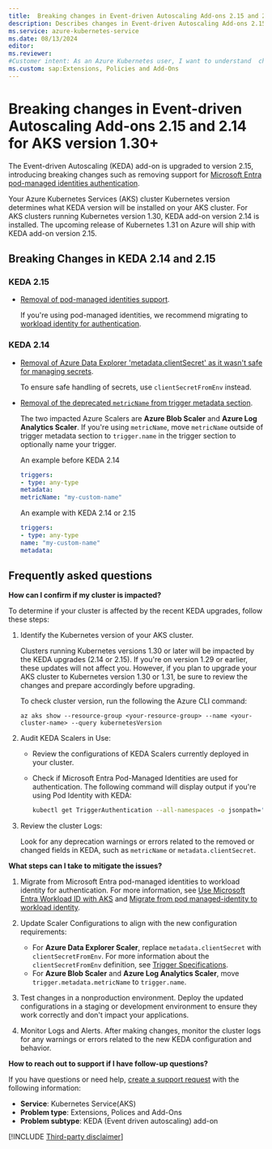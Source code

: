 ```yaml
---
title:  Breaking changes in Event-driven Autoscaling Add-ons 2.15 and 2.14 for ASK version 1.30
description: Describes changes in Event-driven Autoscaling Add-ons 2.15 and 2.14 that may impact your Azure Kubernetes cluster.
ms.service: azure-kubernetes-service
ms.date: 08/13/2024
editor: 
ms.reviewer: 
#Customer intent: As an Azure Kubernetes user, I want to understand  changes in Event-driven Autoscaling Add-ons version 2.15 and version 2.14 
ms.custom: sap:Extensions, Policies and Add-Ons
---
```


# Breaking changes in Event-driven Autoscaling Add-ons 2.15 and 2.14 for AKS version 1.30+

The Event-driven Autoscaling (KEDA) add-on is upgraded to version 2.15, introducing breaking changes such as removing support for [Microsoft Entra pod-managed identities authentication](/azure/aks/use-azure-ad-pod-identity).

Your Azure Kubernetes Services (AKS) cluster Kubernetes version determines what KEDA version will be installed on your AKS cluster. For AKS clusters running Kubernetes version 1.30, KEDA add-on version 2.14 is installed. The upcoming release of Kubernetes 1.31 on Azure will ship with KEDA add-on version 2.15.

## Breaking Changes in KEDA 2.14 and 2.15

### KEDA 2.15

- [Removal of pod-managed identities support](https://github.com/kedacore/keda/issues/5035). 
    
    If you're using pod-managed identities, we recommend migrating to [workload identity for authentication](/azure/aks/keda-workload-identity).

### KEDA 2.14

- [Removal of Azure Data Explorer 'metadata.clientSecret' as it wasn't safe for managing secrets](https://github.com/kedacore/keda/issues/4514). 

    To ensure safe handling of secrets, use `clientSecretFromEnv` instead.
- [Removal of the deprecated `metricName` from trigger metadata section](https://github.com/kedacore/keda/issues/4240).

    The two impacted Azure Scalers are **Azure Blob Scaler** and **Azure Log Analytics Scaler**. If you're using `metricName`, move `metricName` outside of trigger metadata section to `trigger.name` in the trigger section to optionally name your trigger.

     An example before KEDA 2.14

     ```yaml
     triggers:
     - type: any-type
     metadata:
     metricName: "my-custom-name"
     ```

     An example with KEDA 2.14 or 2.15

     ```yaml
     triggers:
     - type: any-type
     name: "my-custom-name"
     metadata:
     ```

## Frequently asked questions

**How can I confirm if my cluster is impacted?**

To determine if your cluster is affected by the recent KEDA upgrades, follow these steps:

1. Identify the Kubernetes version of your AKS cluster. 

    Clusters running Kubernetes versions 1.30 or later will be impacted by the KEDA upgrades (2.14 or 2.15). If you're on version 1.29 or earlier, these updates will not affect you. However, if you plan to upgrade your AKS cluster to Kubernetes version 1.30 or 1.31, be sure to review the changes and prepare accordingly before upgrading.
     
    To check cluster version, run the following the Azure CLI command:

     ```
     az aks show --resource-group <your-resource-group> --name <your-cluster-name> --query kubernetesVersion
     ```
2. Audit KEDA Scalers in Use:

    - Review the configurations of KEDA Scalers currently deployed in your cluster.
    - Check if Microsoft Entra Pod-Managed Identities are used for authentication. The following command will display output if you're using Pod Identity with KEDA:
    
        ```bash
        kubectl get TriggerAuthentication --all-namespaces -o jsonpath='{range .items[?(@.spec.podIdentity.provider=="azure")]}{.metadata.namespace}{"/"}{.metadata.name}{"\n"}{end}'
        ```
3. Review the cluster Logs:

    Look for any deprecation warnings or errors related to the removed or changed fields in KEDA, such as `metricName` or `metadata.clientSecret`.

**What steps can I take to mitigate the issues?**

1. Migrate from Microsoft Entra pod-managed identities to workload identity for authentication. For more information, see [Use Microsoft Entra Workload ID with AKS](/azure/aks/workload-identity-overview?tabs=dotnet) and [Migrate from pod managed-identity to workload identity](/azure/aks/workload-identity-migrate-from-pod-identity).
2. Update Scaler Configurations to align with the new configuration requirements:

    - For **Azure Data Explorer Scaler**, replace `metadata.clientSecret` with `clientSecretFromEnv`. For more information about the `clientSecretFromEnv` definition, see  [Trigger Specifications](https://keda.sh/docs/2.15/scalers/azure-data-explorer/).
    - For **Azure Blob Scaler** and **Azure Log Analytics Scaler**, move `trigger.metadata.metricName` to `trigger.name`.

3. Test changes in a nonproduction environment. Deploy the updated configurations in a staging or development environment to ensure they work correctly and don't impact your applications.
4. Monitor Logs and Alerts. After making changes, monitor the cluster logs for any warnings or errors related to the new KEDA configuration and behavior.

**How to reach out to support if I have follow-up questions?**

If you have questions or need help, [create a support request](https://ms.portal.azure.com/#blade/Microsoft_Azure_Support/HelpAndSupportBlade/overview?DMC=troubleshoot) with the following information:

- **Service**: Kubernetes Service(AKS)
- **Problem type**: Extensions, Polices and Add-Ons
- **Problem subtype**: KEDA (Event driven autoscaling) add-on

[!INCLUDE [Third-party disclaimer](../../../includes/third-party-disclaimer.md)]